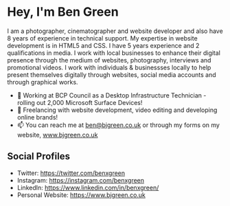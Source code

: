 # Hey, I'm Ben Green
I am a photographer, cinematographer and website developer and also have 8 years of experience in technical support. My expertise in website development is in HTML5 and CSS. I have 5 years experience and 2 qualifications in media. I work with local businesses to enhance their digital presence through the medium of websites, photography, interviews and promotional videos. I work with individuals & businessses locally to help present themselves digitally through websites, social media accounts and through graphical works.

- 🔭 Working at BCP Council as a Desktop Infrastructure Technician - rolling out 2,000 Microsoft Surface Devices!
- 🌱 Freelancing with website development, video editing and developing online brands!
- 📫 You can reach me at ben@bjgreen.co.uk or through my forms on my website, www.bjgreen.co.uk

## Social Profiles
- Twitter: https://twitter.com/benxgreen
- Instagram: https://instagram.com/benxgreen
- LinkedIn: https://www.linkedin.com/in/benxgreen/
- Personal Website: https://www.bjgreen.co.uk
